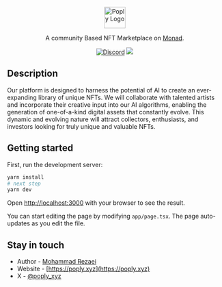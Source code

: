 <p align="center">
  <a href="https://poply.xyz" target="blank"><img src="https://thunderous-churros-30efcf.netlify.app/images/logo.png" width="50" alt="Poply Logo" /></a>
</p>

  <p align="center">A community Based NFT Marketplace on <a href="https://www.monad.xyz/" target="_blank">Monad</a>.</p>
    <p align="center">
<a href="https://discord.gg/68wspMUhT7" target="_blank"><img src="https://img.shields.io/badge/discord-online-brightgreen.svg" alt="Discord"/></a>
  <a href="https://x.com/poply_xyz" target="_blank"><img src="https://img.shields.io/twitter/follow/poply_xyz.svg?style=social&label=Follow"></a>
</p>

## Description

Our platform is designed to harness the potential of AI to create an ever-expanding library of unique NFTs. We will collaborate with talented artists and incorporate their creative input into our AI algorithms, enabling the generation of one-of-a-kind digital assets that constantly evolve. This dynamic and evolving nature will attract collectors, enthusiasts, and investors looking for truly unique and valuable NFTs.

## Getting started

First, run the development server:

```bash
yarn install
# next step
yarn dev

```

Open [http://localhost:3000](http://localhost:3000) with your browser to see the result.

You can start editing the page by modifying `app/page.tsx`. The page auto-updates as you edit the file.

## Stay in touch

- Author - [Mohammad Rezaei](https://x.com/mmdrz003)
- Website - [https://poply.xyz](https://poply.xyz)
- X - [@poply_xyz](https://x.com/poply_xyz)
